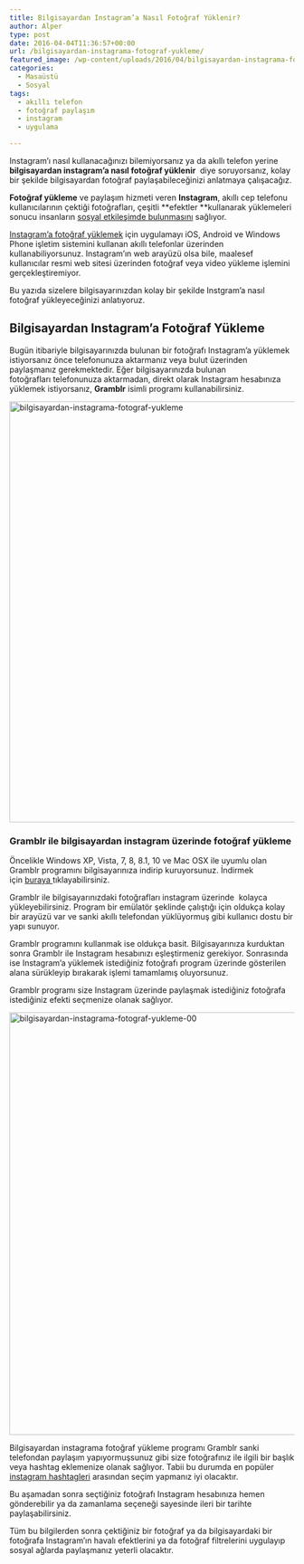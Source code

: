 ```yaml
---
title: Bilgisayardan Instagram’a Nasıl Fotoğraf Yüklenir?
author: Alper
type: post
date: 2016-04-04T11:36:57+00:00
url: /bilgisayardan-instagrama-fotograf-yukleme/
featured_image: /wp-content/uploads/2016/04/bilgisayardan-instagrama-fotograf-yukleme-00-100x100.jpg
categories:
  - Masaüstü
  - Sosyal
tags:
  - akıllı telefon
  - fotoğraf paylaşım
  - instagram
  - uygulama

---
```

Instagram’ı nasıl kullanacağınızı bilemiyorsanız ya da akıllı telefon yerine **bilgisayardan instagram’a nasıl fotoğraf yüklenir**  diye soruyorsanız, kolay bir şekilde bilgisayardan fotoğraf paylaşabileceğinizi anlatmaya çalışacağız.

**Fotoğraf yükleme** ve paylaşım hizmeti veren **Instagram**, akıllı cep telefonu kullanıcılarının çektiği fotoğrafları, çeşitli **efektler **kullanarak yüklemeleri sonucu insanların [sosyal etkileşimde bulunmasını][1] sağlıyor.

[Instagram&#8217;a fotoğraf yüklemek][2] için uygulamayı iOS, Android ve Windows Phone işletim sistemini kullanan akıllı telefonlar üzerinden kullanabiliyorsunuz. Instagram&#8217;ın web arayüzü olsa bile, maalesef kullanıcılar resmi web sitesi üzerinden fotoğraf veya video yükleme işlemini gerçekleştiremiyor.

Bu yazıda sizelere bilgisayarınızdan kolay bir şekilde Instgram&#8217;a nasıl fotoğraf yükleyeceğinizi anlatıyoruz.

## Bilgisayardan Instagram&#8217;a Fotoğraf Yükleme

Bugün itibariyle bilgisayarınızda bulunan bir fotoğrafı Instagram&#8217;a yüklemek istiyorsanız önce telefonunuza aktarmanız veya bulut üzerinden paylaşmanız gerekmektedir. Eğer bilgisayarınızda bulunan fotoğrafları telefonunuza aktarmadan, direkt olarak Instagram hesabınıza yüklemek istiyorsanız, **Gramblr** isimli programı kullanabilirsiniz.

<img class="alignnone size-full wp-image-15918" src="https://www.murekkep.org/wp-content/uploads/2016/04/bilgisayardan-instagrama-fotograf-yukleme.jpg" alt="bilgisayardan-instagrama-fotograf-yukleme" width="1023" height="744" srcset="https://www.murekkep.org/wp-content/uploads/2016/04/bilgisayardan-instagrama-fotograf-yukleme.jpg 1023w, https://www.murekkep.org/wp-content/uploads/2016/04/bilgisayardan-instagrama-fotograf-yukleme-768x559.jpg 768w, https://www.murekkep.org/wp-content/uploads/2016/04/bilgisayardan-instagrama-fotograf-yukleme-400x291.jpg 400w, https://www.murekkep.org/wp-content/uploads/2016/04/bilgisayardan-instagrama-fotograf-yukleme-50x36.jpg 50w, https://www.murekkep.org/wp-content/uploads/2016/04/bilgisayardan-instagrama-fotograf-yukleme-125x91.jpg 125w, https://www.murekkep.org/wp-content/uploads/2016/04/bilgisayardan-instagrama-fotograf-yukleme-275x200.jpg 275w" sizes="(max-width: 1023px) 100vw, 1023px" /> 

### Gramblr ile bilgisayardan instagram üzerinde fotoğraf yükleme

Öncelikle Windows XP, Vista, 7, 8, 8.1, 10 ve Mac OSX ile uyumlu olan Gramblr programını bilgisayarınıza indirip kuruyorsunuz. İndirmek için <a href="http://gramblr.com/uploader/#home" target="_blank" rel="nofollow external" class="broken_link">buraya </a>tıklayabilirsiniz.

Gramblr ile bilgisayarınızdaki fotoğrafları instagram üzerinde  kolayca yükleyebilirsiniz. Program bir emülatör şeklinde çalıştığı için oldukça kolay bir arayüzü var ve sanki akıllı telefondan yüklüyormuş gibi kullanıcı dostu bir yapı sunuyor.

Gramblr programını kullanmak ise oldukça basit. Bilgisayarınıza kurduktan sonra Gramblr ile Instagram hesabınızı eşleştirmeniz gerekiyor. Sonrasında ise Instagram&#8217;a yüklemek istediğiniz fotoğrafı program üzerinde gösterilen alana sürükleyip bırakarak işlemi tamamlamış oluyorsunuz.

Gramblr programı size Instagram üzerinde paylaşmak istediğiniz fotoğrafa istediğiniz efekti seçmenize olanak sağlıyor.

<img class="alignnone size-full wp-image-15917" src="https://www.murekkep.org/wp-content/uploads/2016/04/bilgisayardan-instagrama-fotograf-yukleme-00.jpg" alt="bilgisayardan-instagrama-fotograf-yukleme-00" width="1029" height="747" srcset="https://www.murekkep.org/wp-content/uploads/2016/04/bilgisayardan-instagrama-fotograf-yukleme-00.jpg 1029w, https://www.murekkep.org/wp-content/uploads/2016/04/bilgisayardan-instagrama-fotograf-yukleme-00-768x558.jpg 768w, https://www.murekkep.org/wp-content/uploads/2016/04/bilgisayardan-instagrama-fotograf-yukleme-00-400x290.jpg 400w, https://www.murekkep.org/wp-content/uploads/2016/04/bilgisayardan-instagrama-fotograf-yukleme-00-50x36.jpg 50w, https://www.murekkep.org/wp-content/uploads/2016/04/bilgisayardan-instagrama-fotograf-yukleme-00-125x91.jpg 125w, https://www.murekkep.org/wp-content/uploads/2016/04/bilgisayardan-instagrama-fotograf-yukleme-00-276x200.jpg 276w" sizes="(max-width: 1029px) 100vw, 1029px" /> 

Bilgisayardan instagrama fotoğraf yükleme programı Gramblr sanki telefondan paylaşım yapıyormuşsunuz gibi size fotoğrafınız ile ilgili bir başlık veya hashtag eklemenize olanak sağlıyor. Tabii bu durumda en popüler [instagram hashtagleri][3] arasından seçim yapmanız iyi olacaktır.

Bu aşamadan sonra seçtiğiniz fotoğrafı Instagram hesabınıza hemen gönderebilir ya da zamanlama seçeneği sayesinde ileri bir tarihte paylaşabilirsiniz.

Tüm bu bilgilerden sonra çektiğiniz bir fotoğraf ya da bilgisayardaki bir fotoğrafa Instagram’ın havalı efektlerini ya da fotoğraf filtrelerini uygulayıp sosyal ağlarda paylaşmanız yeterli olacaktır.

 [1]: https://www.murekkep.org/instagram-takipci-sayisini-arttirmak/
 [2]: https://www.murekkep.org/instagrama-nasil-fotograf-yuklenir/
 [3]: https://www.murekkep.org/instagram-hashtagleri/